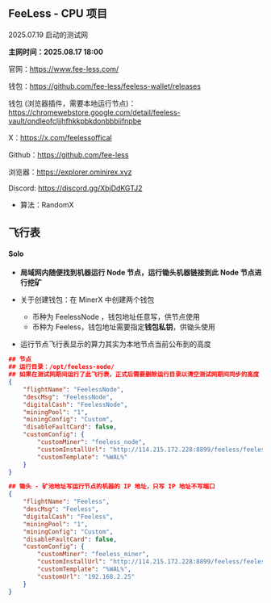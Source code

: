 ## FeeLess - CPU 项目

2025.07.19 启动的测试网

**主网时间：2025.08.17 18:00**

官网：https://www.fee-less.com/

钱包：https://github.com/fee-less/feeless-wallet/releases

钱包 (浏览器插件，需要本地运行节点)：https://chromewebstore.google.com/detail/feeless-vault/ondleofcljjhfhkkpbkdonbbbjifnpbe

X：https://x.com/feelessoffical

Github：https://github.com/fee-less

浏览器：https://explorer.ominirex.xyz

Discord: https://discord.gg/XbjDdKGTJ2



- 算法：RandomX



## 飞行表

#### Solo

- **局域网内随便找到机器运行 Node 节点，运行锄头机器链接到此 Node 节点进行挖矿**

- 关于创建钱包：在 MinerX 中创建两个钱包
  - 币种为 FeelessNode ，钱包地址任意写，供节点使用
  - 币种为 Feeless，钱包地址需要指定**钱包私钥**，供锄头使用
- 运行节点飞行表显示的算力其实为本地节点当前公布到的高度



```json
## 节点
## 运行目录：/opt/feeless-node/
## 如果在测试网期间运行了此飞行表，正式后需要删除运行目录以清空测试网期间同步的高度
{
    "flightName": "FeelessNode",
    "descMsg": "FeelessNode",
    "digitalCash": "FeelessNode",
    "miningPool": "1",
    "miningConfig": "Custom",
    "disableFaultCard": false,
    "customConfig": {
        "customMiner": "feeless_node",
        "customInstallUrl": "http://114.215.172.228:8899/feeless/feeless_node-20250817.e.tar.gz",
        "customTemplate": "%WAL%"
    }
}
```



```json
## 锄头 - 矿池地址写运行节点的机器的 IP 地址，只写 IP 地址不写端口
{
    "flightName": "Feeless",
    "descMsg": "Feeless",
    "digitalCash": "Feeless",
    "miningPool": "1",
    "miningConfig": "Custom",
    "disableFaultCard": false,
    "customConfig": {
        "customMiner": "feeless_miner",
        "customInstallUrl": "http://114.215.172.228:8899/feeless/feeless_miner-20250817.e.tar.gz",
        "customTemplate": "%WAL%",
        "customUrl": "192.168.2.25"
    }
}
```



